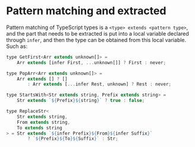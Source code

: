 # Pattern matching and extracted

Pattern matching of TypeScript types is a `<type> extends <pattern type>`, and the part that needs to be extracted is put into a local variable declared through `infer`, and then the type can be obtained from this local variable. Such as:

```js
type GetFirst<Arr extends unknown[]> = 
    Arr extends [infer First, ...unknown[]] ? First : never;
```

```js
type PopArr<Arr extends unknown[]> = 
    Arr extends [] ? [] 
        : Arr extends [...infer Rest, unknown] ? Rest : never;
```

```js
type StartsWith<Str extends string, Prefix extends string> = 
    Str extends `${Prefix}${string}` ? true : false;
```

```js
type ReplaceStr<
    Str extends string,
    From extends string,
    To extends string
> = Str extends `${infer Prefix}${From}${infer Suffix}` 
        ? `${Prefix}${To}${Suffix}` : Str;
```